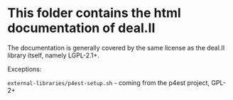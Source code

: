 This folder contains the html documentation of deal.II
======================================================

The documentation is generally covered by the same license as the deal.II
library itself, namely LGPL-2.1+.

Exceptions:

  `external-libraries/p4est-setup.sh` - coming from the p4est project, GPL-2+
